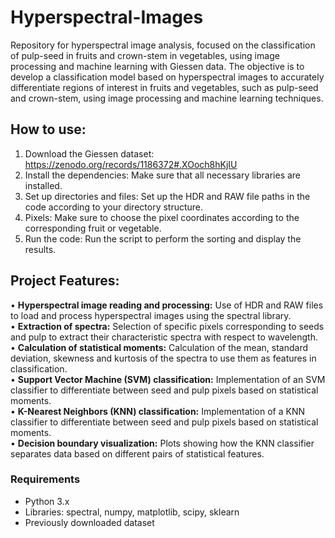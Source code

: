 # Hyperspectral-Images
Repository for hyperspectral image analysis, focused on the classification of pulp-seed in fruits and crown-stem in vegetables, using image processing and machine learning with Giessen data. The objective is to develop a classification model based on hyperspectral images to accurately differentiate regions of interest in fruits and vegetables, such as pulp-seed and crown-stem, using image processing and machine learning techniques.

## How to use:
1. Download the Giessen dataset: https://zenodo.org/records/1186372#.XOoch8hKjIU
2. Install the dependencies: Make sure that all necessary libraries are installed.
3. Set up directories and files: Set up the HDR and RAW file paths in the code according to your directory structure.
4. Pixels: Make sure to choose the pixel coordinates according to the corresponding fruit or vegetable.
5. Run the code: Run the script to perform the sorting and display the results.

## Project Features:
• **Hyperspectral image reading and processing:** Use of HDR and RAW files to load and process hyperspectral images using the spectral library.  
• **Extraction of spectra:** Selection of specific pixels corresponding to seeds and pulp to extract their characteristic spectra with respect to wavelength.  
• **Calculation of statistical moments:** Calculation of the mean, standard deviation, skewness and kurtosis of the spectra to use them as features in classification.  
• **Support Vector Machine (SVM) classification:** Implementation of an SVM classifier to differentiate between seed and pulp pixels based on statistical moments.  
• **K-Nearest Neighbors (KNN) classification:** Implementation of a KNN classifier to differentiate between seed and pulp pixels based on statistical moments.  
• **Decision boundary visualization:** Plots showing how the KNN classifier separates data based on different pairs of statistical features.  

### Requirements
- Python 3.x
- Libraries: spectral, numpy, matplotlib, scipy, sklearn
- Previously downloaded dataset
